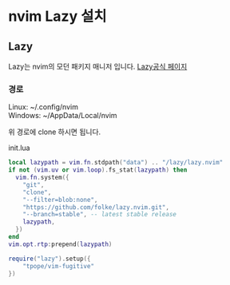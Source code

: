 # nvim Lazy 설치

## Lazy
Lazy는 nvim의 모던 패키지 매니저 입니다.
[Lazy공식 페이지](https://github.com/folke/lazy.nvim)

### 경로
Linux: ~/.config/nvim  
Windows: ~/AppData/Local/nvim

위 경로에 clone 하시면 됩니다.

init.lua
```lua
local lazypath = vim.fn.stdpath("data") .. "/lazy/lazy.nvim"
if not (vim.uv or vim.loop).fs_stat(lazypath) then
  vim.fn.system({
    "git",
    "clone",
    "--filter=blob:none",
    "https://github.com/folke/lazy.nvim.git",
    "--branch=stable", -- latest stable release
    lazypath,
  })
end
vim.opt.rtp:prepend(lazypath)

require("lazy").setup({
    "tpope/vim-fugitive"
})
```
